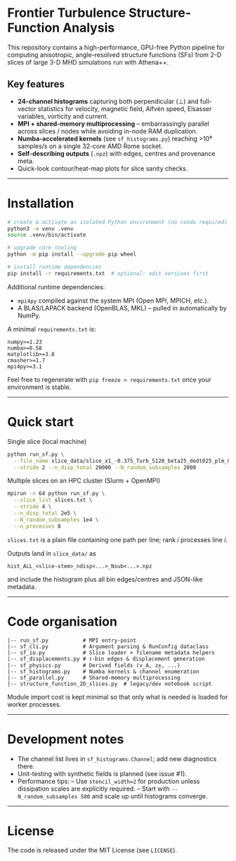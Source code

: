 # Frontier Turbulence Structure-Function Analysis

This repository contains a high-performance, GPU-free Python pipeline for
computing anisotropic, angle–resolved structure functions (SFs) from 2-D
slices of large 3-D MHD simulations run with Athena++.

Key features
------------
* **24-channel histograms** capturing both perpendicular (⊥) and full-vector
  statistics for velocity, magnetic field, Alfvén speed, Elsasser variables,
  vorticity and current.
* **MPI + shared-memory multiprocessing** – embarrassingly parallel across
  slices / nodes while avoiding in-node RAM duplication.
* **Numba-accelerated kernels** (see `sf_histograms.py`) reaching >10⁸ samples/s
  on a single 32-core AMD Rome socket.
* **Self-describing outputs** (`.npz`) with edges, centres and provenance meta.
* Quick-look contour/heat-map plots for slice sanity checks.

---

Installation
============
```bash
# create & activate an isolated Python environment (no conda required)
python3 -m venv .venv
source .venv/bin/activate

# upgrade core tooling
python -m pip install --upgrade pip wheel

# install runtime dependencies
pip install -r requirements.txt  # optional: edit versions first
```
Additional runtime dependencies:
* `mpi4py` compiled against the system MPI (Open MPI, MPICH, etc.).
* A BLAS/LAPACK backend (OpenBLAS, MKL) – pulled in automatically by NumPy.

A minimal `requirements.txt` is:
```
numpy>=1.23
numba>=0.58
matplotlib>=3.8
cmasher>=1.7
mpi4py>=3.1
```
Feel free to regenerate with `pip freeze > requirements.txt` once your
environment is stable.

---

Quick start
===========
Single slice (local machine)
```bash
python run_sf.py \
  --file_name slice_data/slice_x1_-0.375_Turb_5120_beta25_dedt025_plm_0024.npz \
  --stride 2 --n_disp_total 20000 --N_random_subsamples 2000
```
Multiple slices on an HPC cluster (Slurm + OpenMPI)
```bash
mpirun -n 64 python run_sf.py \
  --slice_list slices.txt \
  --stride 4 \
  --n_disp_total 2e5 \
  --N_random_subsamples 1e4 \
  --n_processes 8
```
`slices.txt` is a plain file containing one path per line; rank *i* processes
line *i*.

Outputs land in `slice_data/` as
```
hist_ALL_<slice-stem>_ndisp<...>_Nsub<...>.npz
```
and include the histogram plus all bin edges/centres and JSON-like metadata.

---

Code organisation
=================
```
|-- run_sf.py           # MPI entry-point
|-- sf_cli.py           # Argument parsing & RunConfig dataclass
|-- sf_io.py            # Slice loader + filename metadata helpers
|-- sf_displacements.py # ℓ-bin edges & displacement generation
|-- sf_physics.py       # Derived fields (v_A, z±, ...)
|-- sf_histograms.py    # Numba kernels & channel enumeration
|-- sf_parallel.py      # Shared-memory multiprocessing
|-- structure_function_2D_slices.py  # legacy/dev notebook script
```
Module import cost is kept minimal so that only what is needed is loaded for
worker processes.

---

Development notes
=================
* The channel list lives in `sf_histograms.Channel`; add new diagnostics there.
* Unit-testing with synthetic fields is planned (see issue #1).
* Performance tips:
  – Use `stencil_width=2` for production unless dissipation scales are
    explicitly required.
  – Start with `--N_random_subsamples 500` and scale up until histograms
    converge.

---

License
=======
The code is released under the MIT License (see `LICENSE`).

<!-- Please cite **Drummond et al. (2024)** if this package contributed to your research.  -->